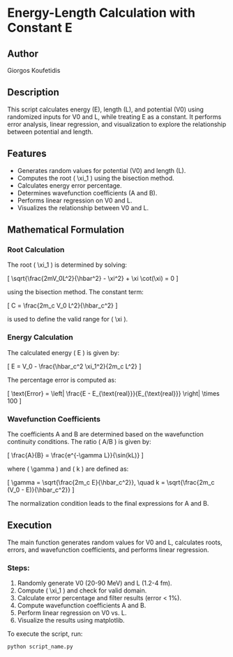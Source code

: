 # Energy-Length Calculation with Constant E

## Author

Giorgos Koufetidis

## Description

This script calculates energy (E), length (L), and potential (V0) using randomized inputs for V0 and L, while treating E as a constant. It performs error analysis, linear regression, and visualization to explore the relationship between potential and length.

## Features

- Generates random values for potential (V0) and length (L).
- Computes the root \( \xi_1 \) using the bisection method.
- Calculates energy error percentage.
- Determines wavefunction coefficients (A and B).
- Performs linear regression on V0 and L.
- Visualizes the relationship between V0 and L.

## Mathematical Formulation

### Root Calculation

The root \( \xi_1 \) is determined by solving:

\[
\sqrt{\frac{2mV_0L^2}{\hbar^2} - \xi^2} + \xi \cot(\xi) = 0
\]

using the bisection method. The constant term:

\[
C = \frac{2m_c V_0 L^2}{\hbar_c^2}
\]

is used to define the valid range for \( \xi \).

### Energy Calculation

The calculated energy \( E \) is given by:

\[
E = V_0 - \frac{\hbar_c^2 \xi_1^2}{2m_c L^2}
\]

The percentage error is computed as:

\[
\text{Error} = \left| \frac{E - E_{\text{real}}}{E_{\text{real}}} \right| \times 100
\]

### Wavefunction Coefficients

The coefficients A and B are determined based on the wavefunction continuity conditions. The ratio \( A/B \) is given by:

\[
\frac{A}{B} = \frac{e^{-\gamma L}}{\sin(kL)}
\]

where \( \gamma \) and \( k \) are defined as:

\[
\gamma = \sqrt{\frac{2m_c E}{\hbar_c^2}}, \quad k = \sqrt{\frac{2m_c (V_0 - E)}{\hbar_c^2}}
\]

The normalization condition leads to the final expressions for A and B.

## Execution

The main function generates random values for V0 and L, calculates roots, errors, and wavefunction coefficients, and performs linear regression.

### Steps:

1. Randomly generate V0 (20-90 MeV) and L (1.2-4 fm).
2. Compute \( \xi_1 \) and check for valid domain.
3. Calculate error percentage and filter results (error < 1%).
4. Compute wavefunction coefficients A and B.
5. Perform linear regression on V0 vs. L.
6. Visualize the results using matplotlib.

To execute the script, run:

```bash
python script_name.py
